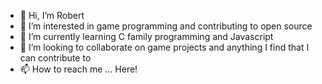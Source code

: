 - 👋 Hi, I’m Robert
- 👀 I’m interested in game programming and contributing to open source
- 🌱 I’m currently learning C family programming and Javascript
- 💞️ I’m looking to collaborate on game projects and anything I find that I can contribute to
- 📫 How to reach me ... Here!

<!---
RJQuitugua/RJQuitugua is a ✨ special ✨ repository because its `README.md` (this file) appears on your GitHub profile.
You can click the Preview link to take a look at your changes.
--->
